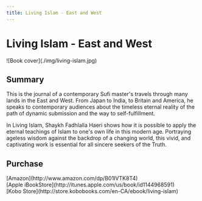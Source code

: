 ```yaml
---
title: Living Islam - East and West
---
```


# Living Islam - East and West

<div markdown="1" class="cover-image">
![Book cover](./img/living-islam.jpg)
</div>

## Summary

This is the journal of a contemporary Sufi master's travels through many lands in the East and West. From Japan to India, to Britain and America, he speaks to contemporary audiences about the timeless eternal reality of the path of dynamic submission and the way to self-fulfillment.

In Living Islam, Shaykh Fadhlalla Haeri shows how it is possible to apply the eternal teachings of Islam to one's own life in this modern age. Portraying ageless wisdom against the backdrop of a changing world, this vivid, and captivating work is essential for all sincere seekers of the Truth.

## Purchase

<div markdown="3" class="purchase-link">
[Amazon](http://www.amazon.com/dp/B01IVTK8T4)
</div>

<div markdown="3" class="purchase-link">
[Apple iBookStore](http://itunes.apple.com/us/book/id1144968591)
</div>

<div markdown="3" class="purchase-link">
[Kobo Store](http://store.kobobooks.com/en-CA/ebook/living-islam)
</div>